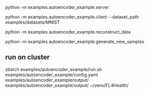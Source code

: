 
python -m examples.autoencoder_example.server 

python -m examples.autoencoder_example.client --dataset_path examples/datasets/MNIST

python -m examples.autoencoder_example.reconstruct_data


python -m examples.autoencoder_example.generate_new_samples

## run on cluster
sbatch examples/autoencoder_example/run.sh examples/autoencoder_example/config.yaml examples/autoencoder_example/output/ examples/autoencoder_example/output/ ~/venv/FL4Health/

